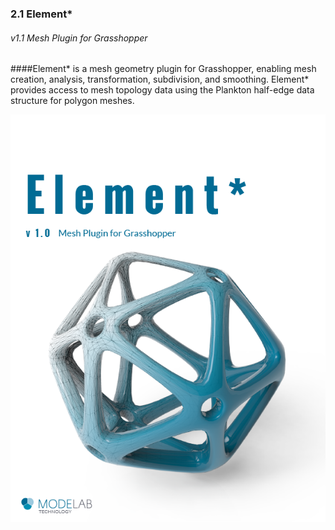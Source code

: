 ### 2.1 Element* 
###### v1.1 Mesh Plugin for Grasshopper
####Element\* is a mesh geometry plugin for Grasshopper, enabling mesh creation, analysis, transformation, subdivision, and smoothing. Element* provides access to mesh topology data using the Plankton half-edge data structure for polygon meshes.

![IMAGE](images/Element_Cover_Full.png)



